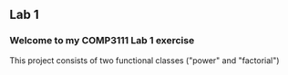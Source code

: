 ## Lab 1

### Welcome to my COMP3111 Lab 1 exercise

This project consists of two functional classes ("power" and "factorial")

